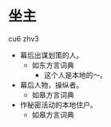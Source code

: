 # 坐主
cu6 zhv3
+ 幕后出谋划策的人。
  * 如东方言词典
    - 这个人是本地的～。
+ 幕后人物，操纵者。
  * 如皋方言词典
+ 作秘密活动的本地住户。
  * 如皋方言词典
